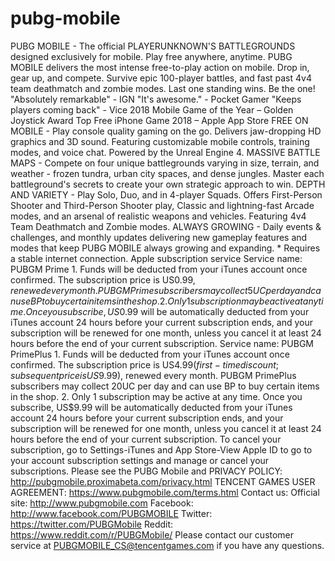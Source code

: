 # pubg-mobile
PUBG MOBILE - The official PLAYERUNKNOWN'S BATTLEGROUNDS designed exclusively for mobile. Play free anywhere, anytime. PUBG MOBILE delivers the most intense free-to-play action on mobile. Drop in, gear up, and compete. Survive epic 100-player battles, and fast past 4v4 team deathmatch and zombie modes. Last one standing wins. Be the one!  "Absolutely remarkable" - IGN "It's awesome." - Pocket Gamer "Keeps players coming back" - Vice  2018 Mobile Game of the Year – Golden Joystick Award Top Free iPhone Game 2018 – Apple App Store  FREE ON MOBILE - Play console quality gaming on the go. Delivers jaw-dropping HD graphics and 3D sound. Featuring customizable mobile controls, training modes, and voice chat. Powered by the Unreal Engine 4.  MASSIVE BATTLE MAPS - Compete on four unique battlegrounds varying in size, terrain, and weather - frozen tundra, urban city spaces, and dense jungles. Master each battleground's secrets to create your own strategic approach to win.   DEPTH AND VARIETY - Play Solo, Duo, and in 4-player Squads. Offers First-Person Shooter and Third-Person Shooter play, Classic and lightning-fast Arcade modes, and an arsenal of realistic weapons and vehicles. Featuring 4v4 Team Deathmatch and Zombie modes.  ALWAYS GROWING - Daily events &amp; challenges, and monthly updates delivering new gameplay features and modes that keep PUBG MOBILE always growing and expanding.  * Requires a stable internet connection.  Apple subscription service Service name: PUBGM Prime  1. Funds will be deducted from your iTunes account once confirmed. The subscription price is US$0.99, renewed every month. PUBGM Prime subscribers may collect 5UC per day and can use BP to buy certain items in the shop. 2. Only 1 subscription may be active at any time. Once you subscribe, US$0.99 will be automatically deducted from your iTunes account 24 hours before your current subscription ends, and your subscription will be renewed for one month, unless you cancel it at least 24 hours before the end of your current subscription.  Service name: PUBGM PrimePlus  1. Funds will be deducted from your iTunes account once confirmed. The subscription price is US$4.99 (first-time discount; subsequent price is US$9.99), renewed every month. PUBGM PrimePlus subscribers may collect 20UC per day and can use BP to buy certain items in the shop. 2. Only 1 subscription may be active at any time. Once you subscribe, US$9.99 will be automatically deducted from your iTunes account 24 hours before your current subscription ends, and your subscription will be renewed for one month, unless you cancel it at least 24 hours before the end of your current subscription.  To cancel your subscription, go to Settings-iTunes and App Store-View Apple ID to go to your account subscription settings and manage or cancel your subscriptions.  Please see the PUBG Mobile and  PRIVACY POLICY: http://pubgmobile.proximabeta.com/privacy.html TENCENT GAMES USER AGREEMENT: https://www.pubgmobile.com/terms.html   Contact us: Official site: http://www.pubgmobile.com Facebook: http://www.facebook.com/PUBGMOBILE Twitter: https://twitter.com/PUBGMobile Reddit: https://www.reddit.com/r/PUBGMobile/  Please contact our customer service at PUBGMOBILE_CS@tencentgames.com if you have any questions.
